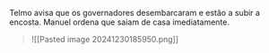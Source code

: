 Telmo avisa que os governadores desembarcaram e estão a subir a encosta.
Manuel ordena que saiam de casa imediatamente.
>![[Pasted image 20241230185950.png]]